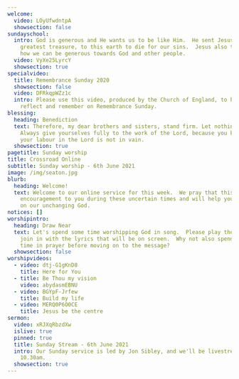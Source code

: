 ```yaml
---
welcome:
  video: LOyUfwdntpA
  showsection: false
sundayschool:
  intro: God is generous and He wants us to be like Him.  He sent Jesus, His
    greatest treasure, to this earth to die for our sins.  Jesus also taught us
    how we can be generous towards God and other people.
  video: VyXe25LyrcY
  showsection: true
specialvideo:
  title: Remembrance Sunday 2020
  showsection: false
  video: DFRkqpWZz1c
  intro: Please use this video, produced by the Church of England, to help you
    reflect and remember on Remembrance Sunday.
blessing:
  heading: Benediction
  text: Therefore, my dear brothers and sisters, stand firm. Let nothing move you.
    Always give yourselves fully to the work of the Lord, because you know that
    your labour in the Lord is not in vain.
  showsection: true
pagetitle: Sunday worship
title: Crossroad Online
subtitle: Sunday worship - 6th June 2021
image: /img/seaton.jpg
blurb:
  heading: Welcome!
  text: Welcome to our online service for this week.  We pray that this will be an
    encouragement to you during these uncertain times and will help you to focus
    on our unchanging God.
notices: []
worshipintro:
  heading: Draw Near
  text: Let's spend some time worshipping God in song.  Please play the videos and
    join in with the lyrics that will be on screen.  Why not also spend some
    time in prayer before moving on to the message?
  showsection: false
worshipvideos:
  - video: dtj-G1gKnD8
    title: Here for You
  - title: Be Thou my vision
    video: abydasmEBNU
  - video: BGYpF-Jrfew
    title: Build my life
  - video: MERQ0P6O0CE
    title: Jesus be the centre
sermon:
  video: xRJXqRbzdXw
  islive: true
  pinned: true
  title: Sunday Stream - 6th June 2021
  intro: Our Sunday service is led by Jon Sibley, and we'll be livestreaming it at
    10.30am.
  showsection: true
---
```


